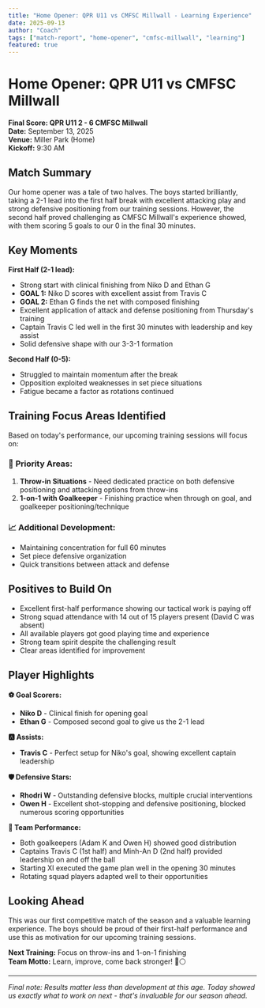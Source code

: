 ```yaml
---
title: "Home Opener: QPR U11 vs CMFSC Millwall - Learning Experience"
date: 2025-09-13
author: "Coach"
tags: ["match-report", "home-opener", "cmfsc-millwall", "learning"]
featured: true
---
```


# Home Opener: QPR U11 vs CMFSC Millwall

**Final Score: QPR U11 2 - 6 CMFSC Millwall**  
**Date:** September 13, 2025  
**Venue:** Miller Park (Home)  
**Kickoff:** 9:30 AM  

## Match Summary

Our home opener was a tale of two halves. The boys started brilliantly, taking a 2-1 lead into the first half break with excellent attacking play and strong defensive positioning from our training sessions. However, the second half proved challenging as CMFSC Millwall's experience showed, with them scoring 5 goals to our 0 in the final 30 minutes.

## Key Moments

**First Half (2-1 lead):**
- Strong start with clinical finishing from Niko D and Ethan G
- **GOAL 1:** Niko D scores with excellent assist from Travis C
- **GOAL 2:** Ethan G finds the net with composed finishing
- Excellent application of attack and defense positioning from Thursday's training
- Captain Travis C led well in the first 30 minutes with leadership and key assist
- Solid defensive shape with our 3-3-1 formation

**Second Half (0-5):**
- Struggled to maintain momentum after the break
- Opposition exploited weaknesses in set piece situations
- Fatigue became a factor as rotations continued

## Training Focus Areas Identified

Based on today's performance, our upcoming training sessions will focus on:

### 🎯 **Priority Areas:**
1. **Throw-in Situations** - Need dedicated practice on both defensive positioning and attacking options from throw-ins
2. **1-on-1 with Goalkeeper** - Finishing practice when through on goal, and goalkeeper positioning/technique

### 📈 **Additional Development:**
- Maintaining concentration for full 60 minutes
- Set piece defensive organization
- Quick transitions between attack and defense

## Positives to Build On

- Excellent first-half performance showing our tactical work is paying off
- Strong squad attendance with 14 out of 15 players present (David C was absent)
- All available players got good playing time and experience
- Strong team spirit despite the challenging result
- Clear areas identified for improvement

## Player Highlights

**⚽ Goal Scorers:**
- **Niko D** - Clinical finish for opening goal
- **Ethan G** - Composed second goal to give us the 2-1 lead

**🅰️ Assists:**
- **Travis C** - Perfect setup for Niko's goal, showing excellent captain leadership

**🛡️ Defensive Stars:**
- **Rhodri W** - Outstanding defensive blocks, multiple crucial interventions
- **Owen H** - Excellent shot-stopping and defensive positioning, blocked numerous scoring opportunities

**👥 Team Performance:**
- Both goalkeepers (Adam K and Owen H) showed good distribution
- Captains Travis C (1st half) and Minh-An D (2nd half) provided leadership on and off the ball
- Starting XI executed the game plan well in the opening 30 minutes
- Rotating squad players adapted well to their opportunities

## Looking Ahead

This was our first competitive match of the season and a valuable learning experience. The boys should be proud of their first-half performance and use this as motivation for our upcoming training sessions.

**Next Training:** Focus on throw-ins and 1-on-1 finishing  
**Team Motto:** Learn, improve, come back stronger! 🔵⚪

---

*Final note: Results matter less than development at this age. Today showed us exactly what to work on next - that's invaluable for our season ahead.*
